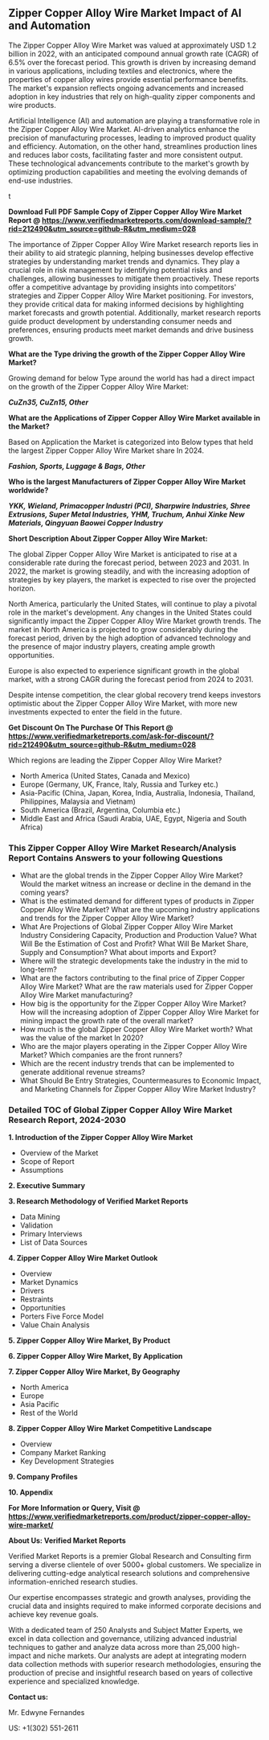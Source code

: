 <h2>Zipper Copper Alloy Wire Market Impact of AI and Automation</h2><p>The Zipper Copper Alloy Wire Market was valued at approximately USD 1.2 billion in 2022, with an anticipated compound annual growth rate (CAGR) of 6.5% over the forecast period. This growth is driven by increasing demand in various applications, including textiles and electronics, where the properties of copper alloy wires provide essential performance benefits. The market's expansion reflects ongoing advancements and increased adoption in key industries that rely on high-quality zipper components and wire products.</p><p>Artificial Intelligence (AI) and automation are playing a transformative role in the Zipper Copper Alloy Wire Market. AI-driven analytics enhance the precision of manufacturing processes, leading to improved product quality and efficiency. Automation, on the other hand, streamlines production lines and reduces labor costs, facilitating faster and more consistent output. These technological advancements contribute to the market's growth by optimizing production capabilities and meeting the evolving demands of end-use industries.</p>t</p><p id="" class=""><strong>Download Full PDF Sample Copy of Zipper Copper Alloy Wire Market Report @ <a href="https://www.verifiedmarketreports.com/download-sample/?rid=212490&utm_source=github-R&utm_medium=028" target="_blank">https://www.verifiedmarketreports.com/download-sample/?rid=212490&utm_source=github-R&utm_medium=028</a></strong></p><p>The importance of&nbsp;Zipper Copper Alloy Wire Market research reports lies in their ability to aid strategic planning, helping businesses develop effective strategies by understanding market trends and dynamics. They play a crucial role in risk management by identifying potential risks and challenges, allowing businesses to mitigate them proactively. These reports offer a competitive advantage by providing insights into competitors' strategies and Zipper Copper Alloy Wire Market positioning. For investors, they provide critical data for making informed decisions by highlighting market forecasts and growth potential. Additionally, market research reports guide product development by understanding consumer needs and preferences, ensuring products meet market demands and drive business growth.</p><p><strong>What are the&nbsp;Type driving the growth of the Zipper Copper Alloy Wire Market?</strong></p><p id="" class="">Growing demand for below Type around the world has had a direct impact on the growth of the Zipper Copper Alloy Wire Market:</p><em><strong>CuZn35, CuZn15, Other</strong></em></p><strong>What are the&nbsp;Applications&nbsp;of Zipper Copper Alloy Wire Market available in the Market?</strong></p><p id="" class="">Based on Application the Market is categorized into Below types that held the largest Zipper Copper Alloy Wire Market share In 2024.</p><em><strong>Fashion, Sports, Luggage & Bags, Other</strong></em></p><strong>Who is the largest Manufacturers of Zipper Copper Alloy Wire Market worldwide?</strong></p><p><em><strong>YKK, Wieland, Primacopper Industri (PCI), Sharpwire Industries, Shree Extrusions, Super Metal Industries, YHM, Truchum, Anhui Xinke New Materials, Qingyuan Baowei Copper Industry</strong></em></p><p id="" class=""><strong>Short Description About Zipper Copper Alloy Wire Market:</strong></p><p>The global Zipper Copper Alloy Wire Market is anticipated to rise at a considerable rate during the forecast period, between 2023 and 2031. In 2022, the market is growing steadily, and with the increasing adoption of strategies by key players, the market is expected to rise over the projected horizon.</p><p>North America, particularly the United States, will continue to play a pivotal role in the market's development. Any changes in the United States could significantly impact the Zipper Copper Alloy Wire Market growth trends. The market in North America is projected to grow considerably during the forecast period, driven by the high adoption of advanced technology and the presence of major industry players, creating ample growth opportunities.</p><p>Europe is also expected to experience significant growth in the global market, with a strong CAGR during the forecast period from 2024 to 2031.</p><p>Despite intense competition, the clear global recovery trend keeps investors optimistic about the Zipper Copper Alloy Wire Market, with more new investments expected to enter the field in the future.</p><p id="" class=""><strong>Get Discount On The Purchase Of This Report @ <a href="https://www.verifiedmarketreports.com/ask-for-discount/?rid=212490&utm_source=github-R&utm_medium=028" target="_blank">https://www.verifiedmarketreports.com/ask-for-discount/?rid=212490&utm_source=github-R&utm_medium=028</a></strong></p>Which regions are leading the Zipper Copper Alloy Wire Market?</p><ul><li>North America (United States, Canada and Mexico)</li><li>Europe (Germany, UK, France, Italy, Russia and Turkey etc.)</li><li>Asia-Pacific (China, Japan, Korea, India, Australia, Indonesia, Thailand, Philippines, Malaysia and Vietnam)</li><li>South America (Brazil, Argentina, Columbia etc.)</li><li>Middle East and Africa (Saudi Arabia, UAE, Egypt, Nigeria and South Africa)</li></ul><h3 id="" class="">This Zipper Copper Alloy Wire Market Research/Analysis Report Contains Answers to your following Questions</h3><ul><li>What are the global trends in the Zipper Copper Alloy Wire Market? Would the market witness an increase or decline in the demand in the coming years?</li><li>What is the estimated demand for different types of products in Zipper Copper Alloy Wire Market? What are the upcoming industry applications and trends for the Zipper Copper Alloy Wire Market?</li><li>What Are Projections of Global Zipper Copper Alloy Wire Market Industry Considering Capacity, Production and Production Value? What Will Be the Estimation of Cost and Profit? What Will Be Market Share, Supply and Consumption? What about imports and Export?</li><li>Where will the strategic developments take the industry in the mid to long-term?</li><li>What are the factors contributing to the final price of Zipper Copper Alloy Wire Market? What are the raw materials used for Zipper Copper Alloy Wire Market manufacturing?</li><li>How big is the opportunity for the Zipper Copper Alloy Wire Market? How will the increasing adoption of Zipper Copper Alloy Wire Market for mining impact the growth rate of the overall market?</li><li>How much is the global Zipper Copper Alloy Wire Market worth? What was the value of the market In 2020?</li><li>Who are the major players operating in the Zipper Copper Alloy Wire Market? Which companies are the front runners?</li><li>Which are the recent industry trends that can be implemented to generate additional revenue streams?</li><li>What Should Be Entry Strategies, Countermeasures to Economic Impact, and Marketing Channels for Zipper Copper Alloy Wire Market Industry?</li></ul><h3 id="" class="">Detailed TOC of Global Zipper Copper Alloy Wire Market Research Report, 2024-2030</h3><p id="" class=""><strong>1. Introduction of the Zipper Copper Alloy Wire Market</strong></p><ul><li>Overview of the Market</li><li>Scope of Report</li><li>Assumptions</li></ul><p id="" class=""><strong>2. Executive Summary</strong></p><p id="" class=""><strong>3. Research Methodology of Verified Market Reports</strong></p><ul><li>Data Mining</li><li>Validation</li><li>Primary Interviews</li><li>List of Data Sources</li></ul><p id="" class=""><strong>4. Zipper Copper Alloy Wire Market Outlook</strong></p><ul><li>Overview</li><li>Market Dynamics</li><li>Drivers</li><li>Restraints</li><li>Opportunities</li><li>Porters Five Force Model</li><li>Value Chain Analysis</li></ul><p id="" class=""><strong>5. Zipper Copper Alloy Wire Market, By Product</strong></p><p id="" class=""><strong>6. Zipper Copper Alloy Wire Market, By Application</strong></p><p id="" class=""><strong>7. Zipper Copper Alloy Wire Market, By Geography</strong></p><ul><li>North America</li><li>Europe</li><li>Asia Pacific</li><li>Rest of the World</li></ul><p id="" class=""><strong>8. Zipper Copper Alloy Wire Market Competitive Landscape</strong></p><ul><li>Overview</li><li>Company Market Ranking</li><li>Key Development Strategies</li></ul><p id="" class=""><strong>9. Company Profiles</strong></p><p id="" class=""><strong>10. Appendix</strong></p><p id="" class=""><strong>For More Information or Query, Visit @ <a href="https://www.verifiedmarketreports.com/product/zipper-copper-alloy-wire-market/" target="_blank">https://www.verifiedmarketreports.com/product/zipper-copper-alloy-wire-market/</a></strong></p><p id="" class=""><strong>About Us: Verified Market Reports</strong></p><p id="" class="">Verified Market Reports is a premier Global Research and Consulting firm serving a diverse clientele of over 5000+ global customers. We specialize in delivering cutting-edge analytical research solutions and comprehensive information-enriched research studies.</p><p id="" class="">Our expertise encompasses strategic and growth analyses, providing the crucial data and insights required to make informed corporate decisions and achieve key revenue goals.</p><p id="" class="">With a dedicated team of 250 Analysts and Subject Matter Experts, we excel in data collection and governance, utilizing advanced industrial techniques to gather and analyze data across more than 25,000 high-impact and niche markets. Our analysts are adept at integrating modern data collection methods with superior research methodologies, ensuring the production of precise and insightful research based on years of collective experience and specialized knowledge.</p><p id="" class=""><strong>Contact us:</strong></p><p id="" class="">Mr. Edwyne Fernandes</p><p id="" class="">US: +1(302) 551-2611</p>